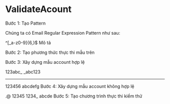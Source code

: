 # ValidateAcount
Bước 1: Tạo Pattern

Chúng ta có Email Regular Expression Pattern như sau:

^[_a-z0-9]{6,}$
Mô tả



Bước 2: Tạo phương thức thực thi mẫu trên

Bước 3: Xây dựng mẫu account hợp lệ

123abc_
_abc123
______
123456
abcdefg
Bước 4: Xây dựng mẫu account không hợp lệ

.@
12345
1234_
abcde 
Bước 5: Tạo chương trình thực thi kiểm thử
